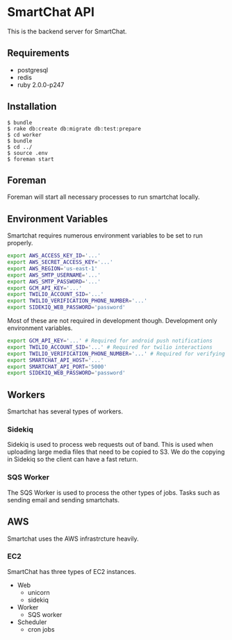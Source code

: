 # SmartChat API

This is the backend server for SmartChat.

## Requirements

* postgresql
* redis
* ruby 2.0.0-p247

## Installation

    $ bundle
    $ rake db:create db:migrate db:test:prepare
    $ cd worker
    $ bundle
    $ cd ../
    $ source .env
    $ foreman start

## Foreman

Foreman will start all necessary processes to run smartchat locally.


## Environment Variables

Smartchat requires numerous environment variables to be set to run properly.

```bash
export AWS_ACCESS_KEY_ID='...'
export AWS_SECRET_ACCESS_KEY='...'
export AWS_REGION='us-east-1'
export AWS_SMTP_USERNAME='...'
export AWS_SMTP_PASSWORD='...'
export GCM_API_KEY='...'
export TWILIO_ACCOUNT_SID='...'
export TWILIO_VERIFICATION_PHONE_NUMBER='...'
export SIDEKIQ_WEB_PASSWORD='password'
```

Most of these are not required in development though. Development only environment variables.

```bash
export GCM_API_KEY='...' # Required for android push notifications
export TWILIO_ACCOUNT_SID='...' # Required for twilio interactions
export TWILIO_VERIFICATION_PHONE_NUMBER='...' # Required for verifying SMS
export SMARTCHAT_API_HOST='...'
export SMARTCHAT_API_PORT='5000'
export SIDEKIQ_WEB_PASSWORD='password'
```

## Workers

Smartchat has several types of workers.

### Sidekiq

Sidekiq is used to process web requests out of band. This is used when uploading large media files that need to be copied to S3. We do the copying in Sidekiq so the client can have a fast return.

### SQS Worker

The SQS Worker is used to process the other types of jobs. Tasks such as sending email and sending smartchats.

## AWS

Smartchat uses the AWS infrastrcture heavily.

### EC2

SmartChat has three types of EC2 instances.

* Web
  * unicorn
  * sidekiq
* Worker
  * SQS worker
* Scheduler
  * cron jobs
